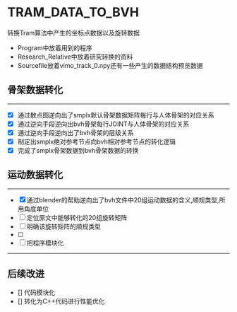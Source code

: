 # TRAM_DATA_TO_BVH
转换Tram算法中产生的坐标点数据以及旋转数据

- Program中放着用到的程序
- Research_Relative中放着研究转换的资料
- Sourcefile放着vimo_track_0.npy还有一些产生的数据结构预览数据

## 骨架数据转化

---
- [x] 通过散点图逆向出了smplx默认骨架数据矩阵每行与人体骨架的对应关系
- [x] 通过逆向手段逆向出bvh骨架每行JOINT与人体骨架的对应关系
- [x] 通过逆向手段逆向出了bvh骨架的层级关系
- [x] 制定出smplx绝对参考节点向bvh相对参考节点的转化逻辑   
- [x] 完成了smplx骨架数据到bvh骨架数据的转换
## 运动数据转化
---
- [x] 通过blender的帮助逆向出了bvh文件中20组运动数据的含义,顺规类型,所用角度单位
- [ ] 定位原文中能够转化的20组旋转矩阵
- [ ] 明确该旋转矩阵的顺规类型
- [ ] 
- [ ] 把程序模块化

---
## 后续改进
- [] 代码模块化
- [] 转化为C++代码进行性能优化
